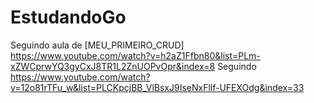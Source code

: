 # EstudandoGo

Seguindo aula de [MEU_PRIMEIRO_CRUD] https://www.youtube.com/watch?v=h2aZ1Ffbn80&list=PLm-xZWCprwYQ3gyCxJ8TR1L2ZnUOPvOpr&index=8
Seguindo https://www.youtube.com/watch?v=12o81rTFu_w&list=PLCKpcjBB_VlBsxJ9IseNxFllf-UFEXOdg&index=33
